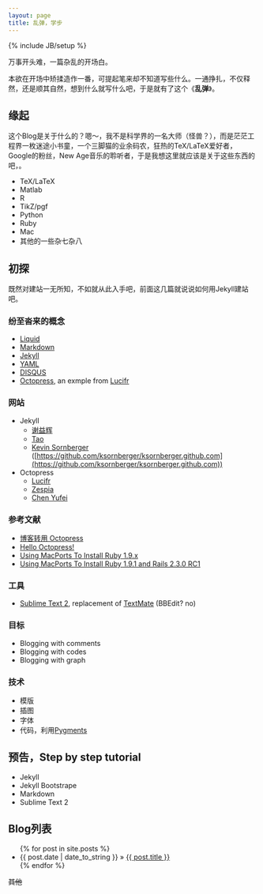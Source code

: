 ```yaml
---
layout: page
title: 乱弹，学步
---
```

{% include JB/setup %}

万事开头难，一篇杂乱的开场白。

本欲在开场中矫揉造作一番，可提起笔来却不知道写些什么。一通挣扎，不仅释然，还是顺其自然，想到什么就写什么吧，于是就有了这个《**乱弹**》。

## 缘起

这个Blog是关于什么的？嗯～，我不是科学界的一名大师（怪兽？），而是茫茫工程界一枚迷途小书童，一个三脚猫的业余码农，狂热的TeX/LaTeX爱好者，Google的粉丝，New Age音乐的聆听者，于是我想这里就应该是关于这些东西的吧，。

- TeX/LaTeX
- Matlab
- R
- TikZ/pgf
- Python
- Ruby
- Mac
- 其他的一些杂七杂八

## 初探

既然对建站一无所知，不如就从此入手吧，前面这几篇就说说如何用Jekyll建站吧。

### 纷至沓来的概念

- [Liquid](http://liquidmarkup.org/)
- [Markdown](http://daringfireball.net/projects/markdown/)
- [Jekyll](http://jekyllrb.com/)
- [YAML](http://www.yaml.org/)
- [DISQUS](http://disqus.com/)
- [Octopress](http://octopress.org/), an exmple from [Lucifr](http://lucifr.com/)

### 网站

- Jekyll
  - [谢益辉](http://yihui.name/)
  - [Tao](http://ztpala.com/)
  - [Kevin Sornberger](http://www.ksornberger.com/) ([https://github.com/ksornberger/ksornberger.github.com](https://github.com/ksornberger/ksornberger.github.com))
- Octopress
  - [Lucifr](http://lucifr.com/)
  - [Zespia](http://zespia.tw/)
  - [Chen Yufei](http://chenyufei.info/)

### 参考文献

- [博客转用 Octopress](http://chenyufei.info/blog/2011-12-13/migrate-to-octopress/)
- [Hello Octopress!](http://zespia.tw/blog/2012/01/14/hello-octopress/)
- [Using MacPorts To Install Ruby 1.9.x](http://www.alessandrobaffa.it/2011/04/18/using-macports-to-install-ruby-1-9-x/)
- [Using MacPorts To Install Ruby 1.9.1 and Rails 2.3.0 RC1](http://www.ruby-forum.com/topic/178659#782331)

### 工具

- [Sublime Text 2](http://www.sublimetext.com/), replacement of [TextMate](http://macromates.com/) (BBEdit? no)

### 目标

- Blogging with comments
- Blogging with codes
- Blogging with graph

### 技术

- 模版
- 插图
- 字体
- 代码，利用[Pygments](http://pygments.org/)

## 预告，Step by step tutorial

- Jekyll
- Jekyll Bootstrape
- Markdown
- Sublime Text 2

## Blog列表

<ul class="posts">
  {% for post in site.posts %}
    <li><span>{{ post.date | date_to_string }}</span> &raquo; <a href="{{ BASE_PATH }}{{ post.url }}">{{ post.title }}</a></li>
  {% endfor %}
</ul>

<del>其他</del>

<!-- 
Read [Jekyll Quick Start](http://jekyllbootstrap.com/usage/jekyll-quick-start.html)

Complete usage and documentation available at: [Jekyll Bootstrap](http://jekyllbootstrap.com)

## Update Author Attributes

In `_config.yml` remember to specify your own data:
    
    title : My Blog =)
    
    author :
      name : Name Lastname
      email : blah@email.test
      github : username
      twitter : username

The theme should reference these variables whenever needed.
    
## Sample Posts

This blog contains sample posts which help stage pages and blog data.
When you don't need the samples anymore just delete the `_posts/core-samples` folder.

    $ rm -rf _posts/core-samples

Here's a sample "posts list".

<ul class="posts">
  {% for post in site.posts %}
    <li><span>{{ post.date | date_to_string }}</span> &raquo; <a href="{{ BASE_PATH }}{{ post.url }}">{{ post.title }}</a></li>
  {% endfor %}
</ul>

## To-Do

This theme is still unfinished. If you'd like to be added as a contributor, [please fork](http://github.com/plusjade/jekyll-bootstrap)!
We need to clean up the themes, make theme usage guides with theme-specific markup examples.
 -->


